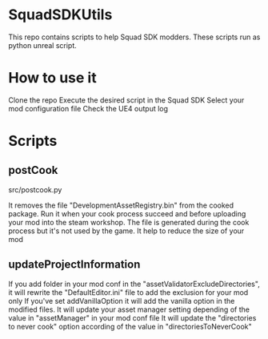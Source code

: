 # SquadSDKUtils
This repo contains scripts to help Squad SDK modders. These scripts run as python unreal script.
# How to use it
Clone the repo
Execute the desired script in the Squad SDK
Select your mod configuration file
Check the UE4 output log
# Scripts
## postCook
src/postcook.py

It removes the file "DevelopmentAssetRegistry.bin" from the cooked package.
Run it when your cook process succeed and before uploading your mod into the steam workshop.
The file is generated during the cook process but it's not used by the game. It help to reduce the size of your mod
## updateProjectInformation
If you add folder in your mod conf in the "assetValidatorExcludeDirectories", it will rewrite the "DefaultEditor.ini" file to add the exclusion for your mod only
If you've set addVanillaOption it will add the vanilla option in the modified files.
It will update your asset manager setting depending of the value in "assetManager" in your mod conf file
It will update the "directories to never cook" option according of the value in "directoriesToNeverCook"
